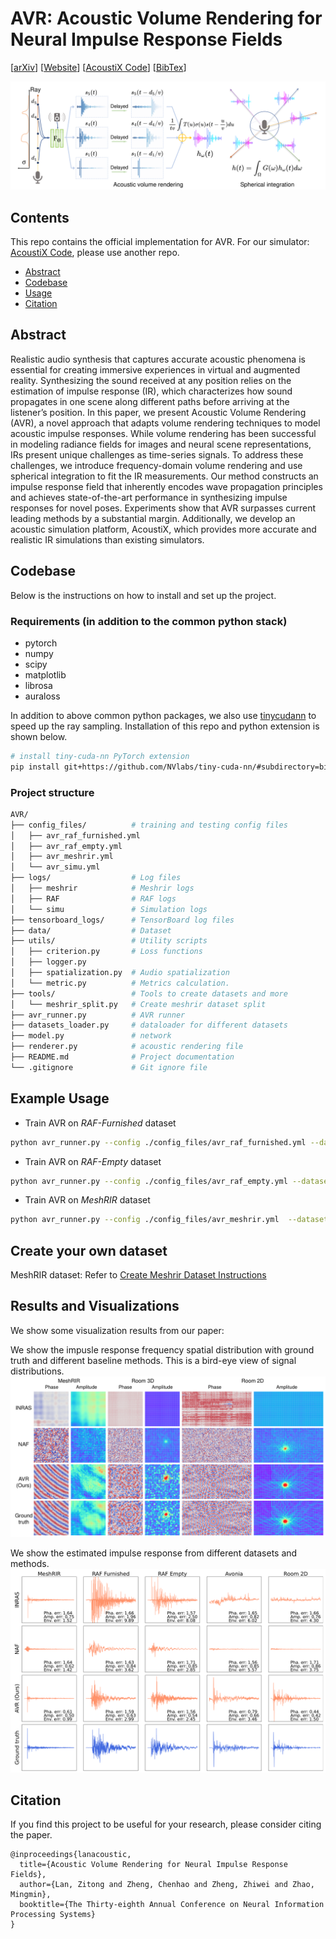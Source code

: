 # AVR: Acoustic Volume Rendering for Neural Impulse Response Fields

[[arXiv](https://arxiv.org/abs/2411.06307)] [[Website](https://zitonglan.github.io/project/avr/avr.html)] [[AcoustiX Code](https://github.com/penn-waves-lab/AcoustiX)] [[BibTex](#citation)] 

![Figure Description](assets/method.png)

## Contents
This repo contains the official implementation for AVR. For our simulator: [AcoustiX Code](https://github.com/penn-waves-lab/AcoustiX), please use another repo.
- [Abstract](#abstract)
- [Codebase](#codebase)
- [Usage](#usage)
- [Citation](#citation)

## Abstract
Realistic audio synthesis that captures accurate acoustic phenomena is essential for creating immersive experiences in virtual and augmented reality. Synthesizing the sound received at any position relies on the estimation of impulse response (IR), which characterizes how sound propagates in one scene along different paths before arriving at the listener’s position. In this paper, we present Acoustic Volume Rendering (AVR), a novel approach that adapts volume rendering techniques to model acoustic impulse responses. While volume rendering has been successful in modeling radiance fields for images and neural scene representations, IRs present unique challenges as time-series signals. To address these challenges, we introduce frequency-domain volume rendering and use spherical integration to fit the IR measurements. Our method constructs an impulse response field that inherently encodes wave propagation principles and achieves state-of-the-art performance in synthesizing impulse responses for novel poses. Experiments show that AVR surpasses current leading methods by a substantial margin. Additionally, we develop an acoustic simulation platform, AcoustiX, which provides more accurate and realistic IR simulations than existing simulators.

## Codebase
Below is the instructions on how to install and set up the project.

### Requirements (in addition to the common python stack)

* pytorch
* numpy
* scipy
* matplotlib
* librosa
* auraloss

In addition to above common python packages, we also use [tinycudann](https://github.com/NVlabs/tiny-cuda-nn) to speed up the ray sampling. Installation of this repo and python extension is shown below.  

```sh
# install tiny-cuda-nn PyTorch extension
pip install git+https://github.com/NVlabs/tiny-cuda-nn/#subdirectory=bindings/torch
```

### Project structure

```sh
AVR/
├── config_files/          # training and testing config files
│   ├── avr_raf_furnished.yml
│   ├── avr_raf_empty.yml
│   ├── avr_meshrir.yml
│   └── avr_simu.yml       
├── logs/                  # Log files
│   ├── meshrir            # Meshrir logs
│   ├── RAF                # RAF logs
│   └── simu               # Simulation logs
├── tensorboard_logs/      # TensorBoard log files
├── data/                  # Dataset 
├── utils/                 # Utility scripts
│   ├── criterion.py       # Loss functions   
│   ├── logger.py          
│   ├── spatialization.py  # Audio spatialization        
│   └── metric.py          # Metrics calculation.
├── tools/                 # Tools to create datasets and more   
│   └── meshrir_split.py   # Create meshrir dataset split
├── avr_runner.py          # AVR runner
├── datasets_loader.py     # dataloader for different datasets
├── model.py               # network
├── renderer.py            # acoustic rendering file
├── README.md              # Project documentation
└── .gitignore             # Git ignore file
```

## Example Usage

* Train AVR on *RAF-Furnished* dataset
```sh
python avr_runner.py --config ./config_files/avr_raf_furnished.yml --dataset_dir ./data/RAF/FurnishedRoomSplit
```

* Train AVR on *RAF-Empty* dataset
```sh
python avr_runner.py --config ./config_files/avr_raf_empty.yml --dataset_dir ./data/RAF/EmptyRoomSplit
```

* Train AVR on *MeshRIR* dataset
```sh
python avr_runner.py --config ./config_files/avr_meshrir.yml  --dataset_dir ./data/MeshRIR
```

## Create your own dataset
MeshRIR dataset: Refer to [Create Meshrir Dataset Instructions](tools/README.md##Instructions-on-creating-Mesh-RIR-S1-M3969-split)

## Results and Visualizations
We show some visualization results from our paper:

We show the impusle response frequency spatial distribution with ground truth and different baseline methods. This is a bird-eye view of signal distributions.
![Figure Description](assets/wave_distributions.png)

We show the estimated impulse response from different datasets and methods.
![Figure Description](assets/signal.png)


## Citation
If you find this project to be useful for your research, please consider citing the paper.
```
@inproceedings{lanacoustic,
  title={Acoustic Volume Rendering for Neural Impulse Response Fields},
  author={Lan, Zitong and Zheng, Chenhao and Zheng, Zhiwei and Zhao, Mingmin},
  booktitle={The Thirty-eighth Annual Conference on Neural Information Processing Systems}
}
```
